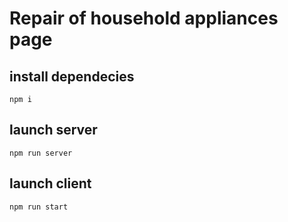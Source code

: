 # Repair of household appliances page

## install dependecies
```
npm i
```

## launch server
```
npm run server
```

## launch client 
```
npm run start
```
